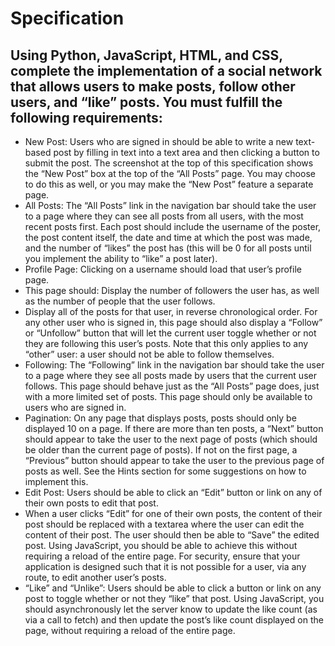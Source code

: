 # Specification
## Using Python, JavaScript, HTML, and CSS, complete the implementation of a social network that allows users to make posts, follow other users, and “like” posts. You must fulfill the following requirements:

* New Post: Users who are signed in should be able to write a new text-based post by filling in text into a text area and then clicking a button to submit the post.
The screenshot at the top of this specification shows the “New Post” box at the top of the “All Posts” page. You may choose to do this as well, or you may make the “New Post” feature a separate page.
* All Posts: The “All Posts” link in the navigation bar should take the user to a page where they can see all posts from all users, with the most recent posts first.
Each post should include the username of the poster, the post content itself, the date and time at which the post was made, and the number of “likes” the post has (this will be 0 for all posts until you implement the ability to “like” a post later).
* Profile Page: Clicking on a username should load that user’s profile page.
* This page should: Display the number of followers the user has, as well as the number of people that the user follows.
* Display all of the posts for that user, in reverse chronological order. For any other user who is signed in, this page should also display a “Follow” or “Unfollow” button that will let the current user toggle whether or not they are following this user’s posts. Note that this only applies to any “other” user: a user should not be able to follow themselves.
* Following: The “Following” link in the navigation bar should take the user to a page where they see all posts made by users that the current user follows. This page should behave just as the “All Posts” page does, just with a more limited set of posts.
This page should only be available to users who are signed in.
* Pagination: On any page that displays posts, posts should only be displayed 10 on a page. If there are more than ten posts, a “Next” button should appear to take the user to the next page of posts (which should be older than the current page of posts). If not on the first page, a “Previous” button should appear to take the user to the previous page of posts as well. See the Hints section for some suggestions on how to implement this.
* Edit Post: Users should be able to click an “Edit” button or link on any of their own posts to edit that post.
* When a user clicks “Edit” for one of their own posts, the content of their post should be replaced with a textarea where the user can edit the content of their post. The user should then be able to “Save” the edited post. Using JavaScript, you should be able to achieve this without requiring a reload of the entire page. For security, ensure that your application is designed such that it is not possible for a user, via any route, to edit another user’s posts.
* “Like” and “Unlike”: Users should be able to click a button or link on any post to toggle whether or not they “like” that post. Using JavaScript, you should asynchronously let the server know to update the like count (as via a call to fetch) and then update the post’s like count displayed on the page, without requiring a reload of the entire page.
